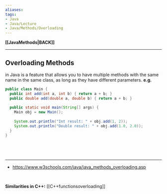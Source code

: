 ```yaml
---
aliases:
tags:
- Java
- Java/Lecture
- Java/Methods/Overloading
---
```

**[[JavaMethods|BACK]]**

---
## Overloading Methods
in Java is a feature that allows you to have multiple methods with the same name in the same class, as long as they have different parameters.
**e.g.**
```java
public class Main {
  public int add(int a, int b) { return a + b; }
  public double add(double a, double b) { return a + b; }
  
  public static void main(String[] args) {
    Main obj = new Main();
    
    System.out.println("Int result: " + obj.add(1, 2));
    System.out.println("Double result: " + obj.add(1.0, 2.0));
  }
}
```

<br>

# 
---
- https://www.w3schools.com/java/java_methods_overloading.asp

<br>

**Similarities in C++:** [[C++functionsoverloading]]